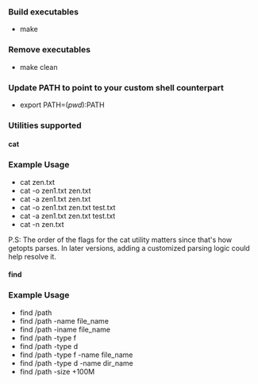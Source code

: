 ### Build executables

- make

### Remove executables

- make clean

### Update PATH to point to your custom shell counterpart

- export PATH=$(pwd):$PATH

### Utilities supported

#### cat

### Example Usage

- cat zen.txt
- cat -o zen1.txt zen.txt
- cat -a zen1.txt zen.txt
- cat -o zen1.txt zen.txt test.txt
- cat -a zen1.txt zen.txt test.txt
- cat -n zen.txt

P.S: The order of the flags for the cat utility matters since that's how getopts parses. In later versions,
     adding a customized parsing logic could help resolve it.

#### find

### Example Usage

- find /path
- find /path -name file_name
- find /path -iname file_name
- find /path -type f
- find /path -type d
- find /path -type f -name file_name
- find /path -type d -name dir_name
- find /path -size +100M
